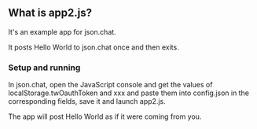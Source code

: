 ## What is app2.js?

It's an example app for json.chat.

It posts  Hello World to json.chat once and then exits.

### Setup and running

In json.chat, open the JavaScript console and get the values of localStorage.twOauthToken and xxx and paste them into config.json in the corresponding fields, save it and launch app2.js.

The app will post Hello World as if it were coming from you. 

